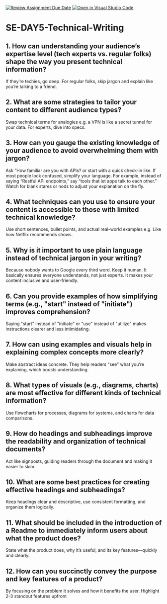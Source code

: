 [![Review Assignment Due Date](https://classroom.github.com/assets/deadline-readme-button-22041afd0340ce965d47ae6ef1cefeee28c7c493a6346c4f15d667ab976d596c.svg)](https://classroom.github.com/a/zsAR-pyY)
[![Open in Visual Studio Code](https://classroom.github.com/assets/open-in-vscode-2e0aaae1b6195c2367325f4f02e2d04e9abb55f0b24a779b69b11b9e10269abc.svg)](https://classroom.github.com/online_ide?assignment_repo_id=18652419&assignment_repo_type=AssignmentRepo)
# SE-DAY5-Technical-Writing
## 1. How can understanding your audience’s expertise level (tech experts vs. regular folks) shape the way you present technical information?
If they’re techies, go deep. For regular folks, skip jargon and explain like you’re talking to a friend.

## 2. What are some strategies to tailor your content to different audience types?

Swap technical terms for analogies e.g. a VPN is like a secret tunnel for your data. For experts, dive into specs.

## 3. How can you gauge the existing knowledge of your audience to avoid overwhelming them with jargon?

Ask “How familiar are you with APIs? or start with a quick check-in like. If most people look confused, simplify your language. For example, instead of saying “Restful API endpoints,” say “tools that let apps talk to each other.” Watch for blank stares or nods to adjust your explanation on the fly.
## 4. What techniques can you use to ensure your content is accessible to those with limited technical knowledge?

Use short sentences, bullet points, and actual real-world examples e.g. Like how Netflix recommends shows.
## 5. Why is it important to use plain language instead of technical jargon in your writing?

Because nobody wants to Google every third word. Keep it human. It basically ensures everyone understands, not just experts. It makes your content inclusive and user-friendly.
## 6. Can you provide examples of how simplifying terms (e.g., "start" instead of "initiate") improves comprehension?

Saying "start" instead of "initiate" or "use" instead of "utilize" makes instructions clearer and less intimidating.
## 7. How can using examples and visuals help in explaining complex concepts more clearly?

Make abstract ideas concrete. They help readers "see" what you’re explaining, which boosts understanding.
## 8. What types of visuals (e.g., diagrams, charts) are most effective for different kinds of technical information?

Use flowcharts for processes, diagrams for systems, and charts for data comparisons.
## 9. How do headings and subheadings improve the readability and organization of technical documents?
Act like signposts, guiding readers through the document and making it easier to skim.

## 10. What are some best practices for creating effective headings and subheadings?
Keep headings clear and descriptive, use consistent formatting, and organize them logically.

## 11. What should be included in the introduction of a Readme to immediately inform users about what the product does?
 State what the product does, why it’s useful, and its key features—quickly and clearly.
 
## 12. How can you succinctly convey the purpose and key features of a product?
By focusing on the problem it solves and how it benefits the user. Highlight 2-3 standout features upfront

